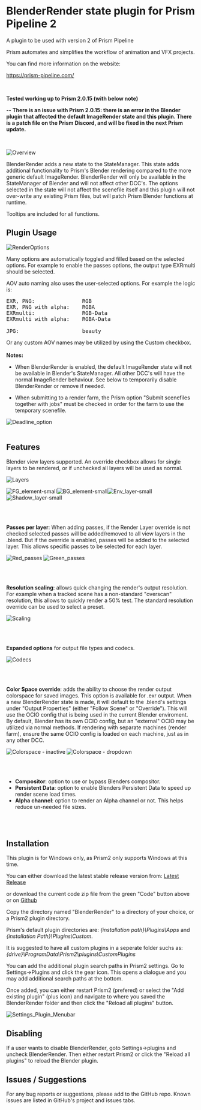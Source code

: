 # **BlenderRender state plugin for Prism Pipeline 2**
A plugin to be used with version 2 of Prism Pipeline 

Prism automates and simplifies the workflow of animation and VFX projects.

You can find more information on the website:

https://prism-pipeline.com/

<br/>

**Tested working up to Prism 2.0.15 (with below note)**

**-- There is an issue with Prism 2.0.15: there is an error in the Blender plugin that affected the default ImageRender state and this plugin.  There is a patch file on the Prism Discord, and will be fixed in the next Prism update.**

<br/>

![Overview](https://github.com/user-attachments/assets/86d953bf-729c-4d3e-aa44-7af7a921391c)

BlenderRender adds a new state to the StateManager.  This state adds additional functionality to Prism's Blender rendering compared to the more generic default ImageRender.  BlenderRender will only be available in the StateManager of Blender and will not affect other DCC's.  The options selected in the state will not affect the scenefile itself and this plugin will not over-write any existing Prism files, but will patch Prism Blender functions at runtime.

Tooltips are included for all functions.

## **Plugin Usage**

![RenderOptions](https://github.com/user-attachments/assets/308d6034-1479-410f-8c9d-620dcd44e88e)

Many options are automatically toggled and filled based on the selected options.  For example to enable the passes options, the output type EXRmulti should be selected.

AOV auto naming also uses the user-selected options.  For example the logic is:
<pre>
EXR, PNG:               RGB
EXR, PNG with alpha:    RGBA
EXRmulti:               RGB-Data
EXRmulti with alpha:    RGBA-Data

JPG:                    beauty
</pre>
Or any custom AOV names may be utilized by using the Custom checkbox.
<br>
<br>
**Notes:**<br>
- When BlenderRender is enabled, the default ImageRender state will not be available in Blender's StateManager.  All other DCC's will have the normal ImageRender behaviour.  See below to temporarily disable BlenderRender or remove if needed.

- When submitting to a render farm, the Prism option "Submit scenefiles together with jobs" must be checked in order for the farm to use the temporary scenefile.

![Deadline_option](https://github.com/AltaArts/BlenderRender--Prism-Render-State/assets/86539171/5412bd9c-4943-4e2d-89ca-167c7aa5773c)
<br>
<br>

## **Features**

Blender view layers supported.  An override checkbox allows for single layers to be rendered, or if unchecked all layers will be used as normal.
  
![Layers](https://github.com/AltaArts/BlenderRender--Prism-Render-State/assets/86539171/a47723e7-cccb-49f6-8bda-91970b40ea6c)

![FG_element-small](https://github.com/AltaArts/BlenderRender--Prism-Render-State/assets/86539171/9ba243c1-5040-465c-bbac-800f1b9b7db6)![BG_element-small](https://github.com/AltaArts/BlenderRender--Prism-Render-State/assets/86539171/b49ec09b-1122-4acf-abae-26b7430bf885)![Env_layer-small](https://github.com/AltaArts/BlenderRender--Prism-Render-State/assets/86539171/9cf48b98-8b12-48b0-8960-8e5074a7fc6b)![Shadow_layer-small](https://github.com/AltaArts/BlenderRender--Prism-Render-State/assets/86539171/0cf5ccde-66c8-4184-bfee-99d660f1cb83)

<br>
<br>

**Passes per layer**: When adding passes, if the Render Layer override is not checked selected passes will be added/removed to all view layers in the .blend.  But if the override is enabled, passes will be added to the selected layer.  This allows specific passes to be selected for each layer.
  
![Red_passes](https://github.com/AltaArts/BlenderRender--Prism-Render-State/assets/86539171/729611d4-8f8e-48e4-8d3d-0e3a1d567219)  ![Green_passes](https://github.com/AltaArts/BlenderRender--Prism-Render-State/assets/86539171/5c6ef015-3afe-42b1-901b-63a883d6ac5f)

<br>
<br>

**Resolution scaling**: allows quick changing the render's output resolution.  For example when a tracked scene has a non-standard "overscan" resolution, this allows to quickly render a 50% test.  The standard resolution override can be used to select a preset.
  
![Scaling](https://github.com/AltaArts/BlenderRender--Prism-Render-State/assets/86539171/7547fbd7-9c86-472a-bf5e-16838aaeaac6)

<br>
<br>

**Expanded options** for output file types and codecs.
  
![Codecs](https://github.com/AltaArts/BlenderRender--Prism-Render-State/assets/86539171/f8adb875-5834-443e-a19c-c6b89eefedf0)

<br>
<br>

**Color Space override**:  adds the ability to choose the render output colorspace for saved images.  This option is available for .exr output.  When a new BlenderRender state is made, it will default to the .blend's settings under "Output Properties" (either "Follow Scene" or "Override").  This will use the OCIO config that is being used in the current Blender enviroment.  By default, Blender has its own OCIO config, but an "external" OCIO may be utilized via normal methods.  If rendering with separate machines (render farm), ensure the same OCIO config is loaded on each machine, just as in any other DCC.

![Colorspace - inactive](https://github.com/user-attachments/assets/348147f9-419a-4c71-b8bf-f703d04972ee)  ![Colorspace - dropdown](https://github.com/user-attachments/assets/acb2bf6d-558d-4513-9a85-0566c36e65f5)

<br>
<br>

- **Compositor**: option to use or bypass Blenders compositor.
- **Persistent Data**: option to enable Blenders Persistent Data to speed up render scene load times.
- **Alpha channel**: option to render an Alpha channel or not.  This helps reduce un-needed file sizes.

<br>
<br>

## **Installation**

This plugin is for Windows only, as Prism2 only supports Windows at this time.

You can either download the latest stable release version from: [Latest Release](https://github.com/AltaArts/BlenderRender--Prism-Render-State/releases/latest)

or download the current code zip file from the green "Code" button above or on [Github](https://github.com/JBreckeen/BlenderRender--Prism-Render-State/tree/main)

Copy the directory named "BlenderRender" to a directory of your choice, or a Prism2 plugin directory.

Prism's default plugin directories are: *{installation path}\Plugins\Apps* and *{installation Path}\Plugins\Custom*.

It is suggested to have all custom plugins in a seperate folder suchs as: *{drive}\ProgramData\Prism2\plugins\CustomPlugins*

You can add the additional plugin search paths in Prism2 settings.  Go to Settings->Plugins and click the gear icon.  This opens a dialogue and you may add additional search paths at the bottom.

Once added, you can either restart Prism2 (prefered) or select the "Add existing plugin" (plus icon) and navigate to where you saved the BlenderRender folder and then click the "Reload all plugins" button.

![Settings_Plugin_Menubar](https://github.com/AltaArts/BlenderRender--Prism-Render-State/assets/86539171/252061e3-9b15-4683-9e23-80bf872d6595)


## **Disabling**

If a user wants to disable BlenderRender, goto Settings->plugins and uncheck BlenderRender.  Then either restart Prism2 or click the "Reload all plugins" to reload the Blender plugin.

## **Issues / Suggestions**

For any bug reports or suggestions, please add to the GitHub repo.  Known issues are listed in GitHub's project and issues tabs.



